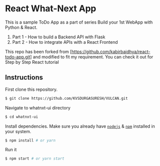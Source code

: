 # React What-Next App

This is a sample ToDo App as a part of series Build your 1st WebApp with Python & React.

1. Part 1 - How to build a Backend API with Flask
2. Part 2 - How to integrate APIs with a React Frontend

This repo has been forked from [https://github.com/kabirbaidhya/react-todo-app.git] and modified to fit my requirement. You can check it out for Step by Step React tutorial



## Instructions

First clone this repository.
```bash
$ git clone https://github.com/KVSDURGASURESH/VULCAN.git
```

Navigate to whatnxt-ui directory 
```bash
$ cd whatnxt-ui
```

Install dependencies. Make sure you already have [`nodejs`](https://nodejs.org/en/) & [`npm`](https://www.npmjs.com/) installed in your system.
```bash
$ npm install # or yarn
```

Run it
```bash
$ npm start # or yarn start
```
